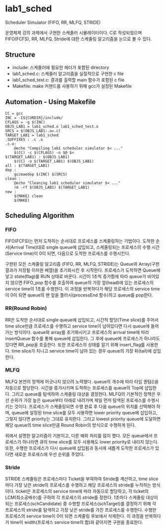 # lab1_sched
Scheduler Simulator (FIFO, RR, MLFQ, STRIDE)

운영체제 강의 과제에서 구현한 스케줄러 시뮬레이터이다. C로 작성되었으며 FIFO(FCFS), RR, MLFQ, Stride에 대한 스케줄링 알고리즘을 눈으로 볼 수 있다.

## Structure
- include: 스케줄러에 필요한 헤더가 포함된 directory
- lab1_sched.c: 스케줄러 알고리즘을 실질적으로 구현한 c file
- lab1_sched_test.c: 결과를 출력할 main 함수가 포함된 c file
- Makefile: make 커맨드를 사용하기 위해 gcc가 설정된 Makefile


## Automation - Using Makefile
```
CC = gcc
INC = -I${CURDIR}/include/
CFLAGS = -g $(INC)
OBJS_LAB1 = lab1_sched.o lab1_sched_test.o 
SRCS = $(OBJS_LAB1:.o=.c)
TARGET_LAB1 = lab1_sched
.SUFFIXES : .c .o
.c.o:
    @echo "Compiling lab1 scheduler simulator $< ..."
    $(CC) -c $(CFLAGS) -o $@ $<
$(TARGET_LAB1) : $(OBJS_LAB1)
    $(CC) -o $(TARGET_LAB1) $(OBJS_LAB1)
all : $(TARGET_LAB1)
dep : 
    gccmaedep $(INC) $(SRCS)
clean :
    @echo "Cleaning lab1 scheduler simulator $< ..."
    rm -rf $(OBJS_LAB1) $(TARGET_LAB1) 
new :
    $(MAKE) clean
    $(MAKE)
```

## Scheduling Algorithm
### FIFO
FIFO(FCFS)는 먼저 도착하는 순서대로 프로세스를 스케줄링하는 기법이다. 도착한 순서(Arrival Time)대로 single queue에 삽입되고, 스케줄링되는 프로세스의 수행 시간(Service time)이 0이 되면, 다음으로 도착한 프로세스를 수행시킨다.

구현된 모든 스케줄링 알고리즘 (FIFO, RR, MLFQ, STRIDE)는 Queue와 Array(구현 결과가 저장될 이차원 배열)을 초기화시킨 후 시작한다. 프로세스가 도착하면 Queue에 넣고 state(flag)를 RUN 상태로 바꾼다. 시간이 1초씩 증가함에 따라 queue가 비어있지 않으면 FIFO_pop 함수를 호출하여 queue의 가장 앞(head)에 있는 프로세스의 service time의 1초를 수행한다. 이 과정을 반복하다가 해당 프로세스의 service time이 0이 되면 queue의 맨 앞을 플러시(processEnd 함수)하고 queue를 pop한다.

### RR(Round Robin)
RR은 도착한 순서대로 single queue에 삽입되고, 시간적 할당(Time slice)를 주어서 time slice만큼 프로세스를 수행하고 service time이 남아있다면 다시 queue에 들어가는 방식이다. queue와 array를 초기화시키고 프로세스의 arrival time에 따라 insertQueue 함수를 통해 queue에 삽입한다. 그 후에 queue에 프로세스가 하나라도 있다면 RR_pop을 호출한다. 또한 프로세스의 상태를 알기 위해 insert_flag를 사용한다. time slice가 지나고 service time이 남아 있는 경우 queue의 가장 뒤(tail)에 삽입한다.


### MLFQ
MLFQ 본연의 정책에 어긋나지 않으려 노력했다. queue의 개수에 따라 타임 퀀텀()을 자동으로 할당한다. 시간을 증가시키며 도착하는 프로세스를 queue의 Top에 삽입한다. 그리고 queue를 탐색하여 스케줄링 대상을 결정한다. MLFQ의 기본적인 정책은 우선 순위가 가장 높은 queue부터 아래로 내려가며 제일 먼저 탐색된 프로세스를 수행시키는 것이다. 프로세스가 스케줄링되면 수행 완료 후 다음 queue의 위치를 선택해야 하며, queue에 설정된 time slice를 모두 사용하면 lower priority queue에 삽입하고, 그렇지 않다면 priority는 그대로 유지한다. 그리고 lowest priority queue에 도달하면 해당 queue의 time slice만큼 Round Robin의 방식으로 수행하게 된다.


위에서 설명한 알고리즘이 기본이고, 다른 예외 처리를 많이 했다. 모든 queue에서 프로세스가 하나라면 큐의 time slice를 모두 사용해도 lower priority로 내리지 않는다. 또한, 수행한 프로세스가 다시 queue에 삽입됨과 동시에 새롭게 도착한 프로세스가 있다면 새로운 프로세스에 우선 순위를 주었다.


### Stride
STRIDE 스케줄링은 프로세스마다 Ticket을 부여하여 Stride를 계산하고, time slice마다 가장 낮은 stride의 프로세스를 수행하고 해당 프로세스의 stride를 누적하는 방식이다. ticket은 프로세스의 service time에 따라 자동으로 할당하고, 각 ticket의 LCM(최소공배수)를 구하여 각 프로세스의 stride를 정한다. 1초마다 스케줄링 대상이 되는 프로세스(schCandidate) 중 수행할 프로세스(schTarget)를 결정하기 위해 각 프로세스의 stride를 탐색하고 가장 낮은 stride를 가진 프로세스를 수행한다. 수행한 프로세스의 service time이 0이 되면 스케줄링 후보에서 삭제한다. 이 과정을 반복하다가 time이 width(프로세스 service time의 합)와 같아지면 구현을 종료한다.
